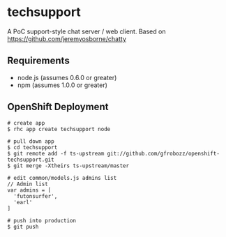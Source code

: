 # techsupport

A PoC support-style chat server / web client. Based on https://github.com/jeremyosborne/chatty

## Requirements

* node.js (assumes 0.6.0 or greater)
* npm (assumes 1.0.0 or greater)  

## OpenShift Deployment

    # create app
    $ rhc app create techsupport node

    # pull down app
    $ cd techsupport
    $ git remote add -f ts-upstream git://github.com/gfrobozz/openshift-techsupport.git
    $ git merge -Xtheirs ts-upstream/master

    # edit common/models.js admins list
    // Admin list
    var admins = [
      'futonsurfer',
      'earl'
    ]
    
    # push into production
    $ git push

